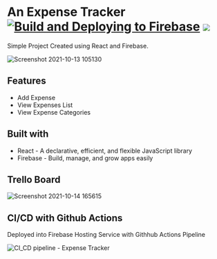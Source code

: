 # An Expense Tracker [![Build and Deploying to Firebase](https://github.com/NSBM-SPM-2021/github-basics-Madushankumarasiri/actions/workflows/firebase.yml/badge.svg)](https://github.com/NSBM-SPM-2021/github-basics-Madushankumarasiri/actions/workflows/firebase.yml) <img src="http://img.shields.io/badge/node->=0.14.x-brightgreen.svg" />

Simple Project Created using React and Firebase.

![Screenshot 2021-10-13 105130](https://user-images.githubusercontent.com/61668132/137072272-c90bf3b5-919b-4453-ae97-fd117714bf5c.png)


## Features

- Add Expense
- View Expenses List
- View Expense Categories

## Built with

- React - A declarative, efficient, and flexible JavaScript library
- Firebase -  Build, manage, and grow apps easily

## Trello Board

![Screenshot 2021-10-14 165615](https://user-images.githubusercontent.com/61668132/137308697-2eef09e0-7f8f-4294-9938-4239baa3b1e8.png)



## CI/CD with Github Actions

Deployed into Firebase Hosting Service with Githhub Actions Pipeline


![CI_CD pipeline - Expense Tracker](https://user-images.githubusercontent.com/61668132/137074683-c8e68efd-49c8-402a-beb5-01983300d1be.png)
